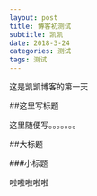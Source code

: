 ```yaml
---
layout: post
title: 博客初测试
subtitle: 凯凯
date: 2018-3-24
categories: 测试
tags: 测试
---
```


这是凯凯博客的第一天


##这里写标题

这里随便写。。。。。。。



##大标题



###小标题

啦啦啦啦啦
